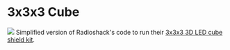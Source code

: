 # 3x3x3 Cube
<img src="http://blog.radioshack.com/uploads/2013/03/LEDCube2.jpg"/>
Simplified version of Radioshack's code to run their <a href="http://www.radioshack.com/radioshack-3d-led-cube-hobby-kit/2770158.html">3x3x3 3D LED cube shield kit</a>.
